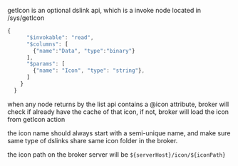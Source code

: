 getIcon is an optional dslink api, which is a invoke node located in /sys/getIcon

```javascript
{
      "$invokable": "read",
      "$columns": [
        {"name":"Data", "type":"binary"}
      ],
      "$params": [
        {"name": "Icon", "type": "string"},
      ]
    }
  }
```

when any node returns by the list api contains a @icon attribute, broker will check if already have the cache of that icon, if not, broker will load the icon from getIcon action

the icon name should always start with a semi-unique name, and make sure same type of dslinks share same icon folder in the broker.

the icon path on the broker server will be `${serverHost}/icon/${iconPath}`

